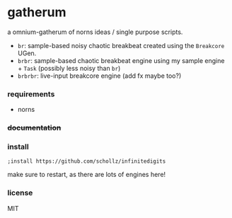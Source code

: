 # gatherum

a omnium-gatherum of norns ideas / single purpose scripts.

- `br`: sample-based noisy chaotic breakbeat created using the `Breakcore` UGen.
- `brbr`: sample-based chaotic breakbeat engine using my sample engine + `Task` (possibly less noisy than `br`)
- `brbrbr`: live-input breakcore engine (add fx maybe too?)

### requirements 

- norns

### ~~documentation~~ 


### install

```
;install https://github.com/schollz/infinitedigits
```

make sure to restart, as there are lots of engines here!

### license

MIT